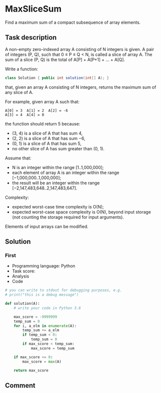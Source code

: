 # MaxSliceSum

Find a maximum sum of a compact subsequence of array elements.

## Task description

A non-empty zero-indexed array A consisting of N integers is given. A pair of integers (P, Q), such that 0 ≤ P ≤ Q < N, is called a slice of array A. The sum of a slice (P, Q) is the total of A[P] + A[P+1] + ... + A[Q].

Write a function:

```java
class Solution { public int solution(int[] A); }
```

that, given an array A consisting of N integers, returns the maximum sum of any slice of A.

For example, given array A such that:

    A[0] = 3  A[1] = 2  A[2] = -6
    A[3] = 4  A[4] = 0

the function should return 5 because:

* (3, 4) is a slice of A that has sum 4,
* (2, 2) is a slice of A that has sum −6,
* (0, 1) is a slice of A that has sum 5,
* no other slice of A has sum greater than (0, 1).

Assume that:

* N is an integer within the range [1..1,000,000];
* each element of array A is an integer within the range [−1,000,000..1,000,000];
* the result will be an integer within the range [−2,147,483,648..2,147,483,647].

Complexity:

* expected worst-case time complexity is O(N);
* expected worst-case space complexity is O(N), beyond input storage (not counting the storage required for input arguments).

Elements of input arrays can be modified.

## Solution

### First

* Programming language: Python
* Task score:
* Analysis
* Code

```python
# you can write to stdout for debugging purposes, e.g.
# print("this is a debug message")

def solution(A):
    # write your code in Python 3.6

    max_score = -9999999
    temp_sum = 0
    for i, a_elm in enumerate(A):
        temp_sum += a_elm
        if temp_sum < 0:
            temp_sum = 0
        if max_score < temp_sum:
            max_score = temp_sum

    if max_score <= 0:
        max_score = max(A)

    return max_score
```

## Comment
